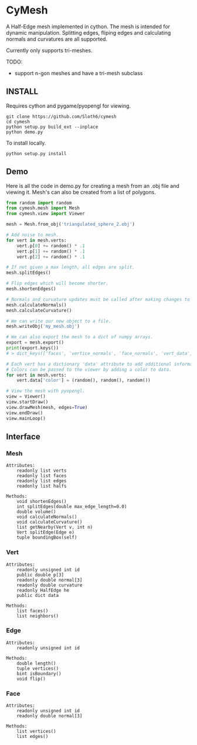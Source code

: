 # CyMesh

A Half-Edge mesh implemented in cython. The mesh is intended for dynamic manipulation. Splitting edges, fliping edges and calculating normals and curvatures are all supported.

Currently only supports tri-meshes.

TODO:

* support n-gon meshes and have a tri-mesh subclass

## INSTALL
Requires cython and pygame/pyopengl for viewing.

```
git clone https://github.com/Sloth6/cymesh
cd cymesh
python setup.py build_ext --inplace
python demo.py
```

To install locally.

```
python setup.py install
```

## Demo
Here is all the code in demo.py for creating a mesh from an .obj file and viewing it. Mesh's can also be created from a list of polygons.

```python
from random import random
from cymesh.mesh import Mesh
from cymesh.view import Viewer

mesh = Mesh.from_obj('triangulated_sphere_2.obj')

# Add noise to mesh.
for vert in mesh.verts:
    vert.p[0] += random() * .1
    vert.p[1] += random() * .1
    vert.p[2] += random() * .1

# If not given a max length, all edges are split.
mesh.splitEdges()

# Flip edges which will become shorter.
mesh.shortenEdges()

# Normals and curvature updates must be called after making changes to mesh.
mesh.calculateNormals()
mesh.calculateCurvature()

# We can write our new object to a file.
mesh.writeObj('my_mesh.obj')

# We can also export the mesh to a dict of numpy arrays.
export = mesh.export()
print(export.keys())
# > dict_keys(['faces', 'vertice_normals', 'face_normals', 'vert_data', 'vertices', 'curvature', 'edges'])

# Each vert has a dictionary 'data' attribute to add additional information.
# Colors can be passed to the viewer by adding a color to data.
for vert in mesh.verts:
    vert.data['color'] = (random(), random(), random())

# View the mesh with pyopengl.
view = Viewer()
view.startDraw()
view.drawMesh(mesh, edges=True)
view.endDraw()
view.mainLoop()

```

## Interface

### Mesh

```
Attributes:
    readonly list verts
    readonly list faces
    readonly list edges
    readonly list halfs

Methods:
    void shortenEdges()
    int splitEdges(double max_edge_length=0.0)
    double volume()
    void calculateNormals()
    void calculateCurvature()
    list getNearby(Vert v, int n)
    Vert splitEdge(Edge e)
    tuple boundingBox(self)
```

### Vert

```
Attributes:
	readonly unsigned int id
	public double p[3]
	readonly double normal[3]
	readonly double curvature
	readonly HalfEdge he
	public dict data

Methods:
	list faces()
	list neighbors()
```

### Edge

```
Attributes:
    readonly unsigned int id

Methods:
    double length()
    tuple vertices()
    bint isBoundary()
    void flip()
```

### Face

```
Attributes:
    readonly unsigned int id
    readonly double normal[3]

Methods:
    list vertices()
    list edges()
```
